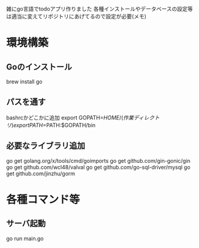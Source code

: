 雑にgo言語でtodoアプリ作りました
各種インストールやデータベースの設定等は適当に変えてリポジトリにあげてるので設定が必要(メモ)

# 環境構築
## Goのインストール
brew install go

## パスを通す
bashrcかどこかに追加
export GOPATH=$HOME/(作業ディレクトリ)
export PATH=$PATH:$GOPATH/bin

## 必要なライブラリ追加
go get golang.org/x/tools/cmd/goimports
go get github.com/gin-gonic/gin
go get github.com/wcl48/valval
go get github.com/go-sql-driver/mysql
go get github.com/jinzhu/gorm

# 各種コマンド等
## サーバ起動
go run main.go

